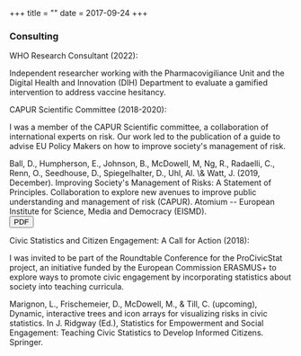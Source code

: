 +++
title = ""
date = 2017-09-24
+++




<h3 class="res" id="consulting">Consulting</h3>


WHO Research Consultant (2022): 

<p class="pub"> Independent researcher working with the <SPAN class="journal">Pharmacovigiliance Unit</SPAN> and the <SPAN class="journal">Digital Health and Innovation (DIH) Department</SPAN> to evaluate a gamified intervention to address vaccine hesitancy. </p>


CAPUR Scientific Committee (2018-2020): 

<p class="pub"> I was a member of the CAPUR Scientific committee, a collaboration of international experts on risk. Our work led to the publication of a guide to advise EU Policy Makers on how to improve society's management of risk.</p>

 <P class="pub"> Ball, D., Humpherson, E., Johnson, B., <SPAN class="myauthor">McDowell, M</SPAN>, Ng, R., Radaelli, C., Renn, O., Seedhouse, D., Spiegelhalter, D., Uhl, Al. \& Watt, J. (2019, December). Improving Society's Management of Risks: A Statement of Principles. <SPAN class="journal">Collaboration to explore new avenues to improve public understanding and management of risk (CAPUR)</SPAN>. Atomium -- European Institute for Science, Media and Democracy (EISMD). <br> <button class="pdf" onclick="document.location='https://tinyurl.com/capurstatement'" target="_blank" rel="noopener">PDF</button>

Civic Statistics and Citizen Engagement: A Call for Action (2018): 

<p class="pub"> I was invited to be part of the Roundtable Conference for the ProCivicStat project, an initiative funded by the <SPAN class="journal">European Commission ERASMUS+</SPAN> to explore ways to promote civic engagement by incorporating statistics about society into teaching curricula. </p>

<P class="pub"> Marignon, L., Frischemeier, D., <SPAN class="myauthor">McDowell, M</SPAN>., & Till, C. (upcoming), Dynamic, interactive trees and icon arrays for visualizing risks in civic statistics. In J. Ridgway (Ed.), <SPAN class="journal">Statistics for Empowerment and Social Engagement: Teaching Civic Statistics to Develop Informed Citizens</SPAN>. Springer.
